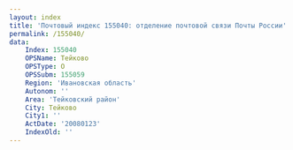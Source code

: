 ```yaml
---
layout: index
title: 'Почтовый индекс 155040: отделение почтовой связи Почты России'
permalink: /155040/
data:
    Index: 155040
    OPSName: Тейково
    OPSType: О
    OPSSubm: 155059
    Region: 'Ивановская область'
    Autonom: ''
    Area: 'Тейковский район'
    City: Тейково
    City1: ''
    ActDate: '20080123'
    IndexOld: ''
---
```

